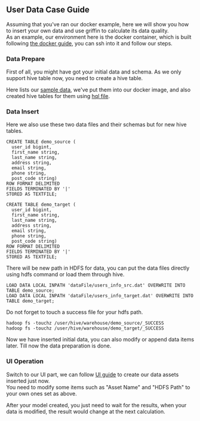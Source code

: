 ## User Data Case Guide

Assuming that you've ran our docker example, here we will show you how to insert your own data and use griffin to calculate its data quality.  
As an example, our environment here is the docker container, which is built following [the docker guide](https://github.com/eBay/griffin/blob/master/README.md#how-to-run-in-docker), you can ssh into it and follow our steps. 

### Data Prepare

First of all, you might have got your initial data and schema. As we only support hive table now, you need to create a hive table.  

Here lists our [sample data](https://github.com/eBay/griffin/tree/master/docker/griffin-base/griffin/dataFile), we've put them into our docker image, 
and also created hive tables for them using [hql file](https://github.com/eBay/griffin/blob/master/docker/griffin-base/griffin/hive-input.hql).  

### Data Insert

Here we also use these two data files and their schemas but for new hive tables.
```
CREATE TABLE demo_source (
  user_id bigint,
  first_name string,
  last_name string,
  address string,
  email string,
  phone string,
  post_code string)
ROW FORMAT DELIMITED
FIELDS TERMINATED BY '|'
STORED AS TEXTFILE;

CREATE TABLE demo_target (
  user_id bigint,
  first_name string,
  last_name string,
  address string,
  email string,
  phone string,
  post_code string)
ROW FORMAT DELIMITED
FIELDS TERMINATED BY '|'
STORED AS TEXTFILE;
```
There will be new path in HDFS for data, you can put the data files directly using hdfs command or load them through hive.
```
LOAD DATA LOCAL INPATH 'dataFile/users_info_src.dat' OVERWRITE INTO TABLE demo_source;
LOAD DATA LOCAL INPATH 'dataFile/users_info_target.dat' OVERWRITE INTO TABLE demo_target;
```
Do not forget to touch a success file for your hdfs path.
```
hadoop fs -touchz /user/hive/warehouse/demo_source/_SUCCESS
hadoop fs -touchz /user/hive/warehouse/demo_target/_SUCCESS
```
Now we have inserted initial data, you can also modify or append data items later. Till now the data preparation is done.

### UI Operation

Switch to our UI part, we can follow [UI guide](https://github.com/eBay/griffin/blob/master/griffin-doc/dockerUIguide.md#webui-test-case-guide) to create our data assets inserted just now.  
You need to modify some items such as "Asset Name" and "HDFS Path" to your own ones set as above.  

After your model created, you just need to wait for the results, when your data is modified, the result would change at the next calculation.